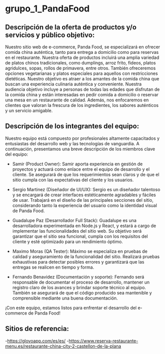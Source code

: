 
# grupo_1_PandaFood

## Descripción de la oferta de productos y/o servicios y público objetivo:
Nuestro sitio web de e-commerce, Panda Food, se especializará en ofrecer comida china auténtica, tanto para entrega a domicilio como para reservas en el restaurante. Nuestra oferta de productos incluirá una amplia variedad de platos chinos tradicionales, como dumplings, arroz frito, fideos, platos agridulces, sopas, rollos de primavera, entre otros. También ofreceremos opciones vegetarianas y platos especiales para aquellos con restricciones dietéticas.
Nuestro objetivo es atraer a los amantes de la comida china que buscan una experiencia culinaria auténtica y conveniente. Nuestra audiencia objetivo incluye a personas de todas las edades que disfrutan de la comida china y están interesadas en pedir comida a domicilio o reservar una mesa en un restaurante de calidad. Además, nos enfocaremos en clientes que valoran la frescura de los ingredientes, los sabores auténticos y un servicio amigable.
## Descripción de los integrantes del equipo:
Nuestro equipo está compuesto por profesionales altamente capacitados y entusiastas del desarrollo web y las tecnologías de vanguardia. 
A continuación, presentamos una breve descripción de los miembros clave del equipo:


-  Samir (Product Owner): Samir aporta experiencia en gestión de proyectos y actuará como enlace entre el equipo de desarrollo y el cliente. Se asegurará de que los requerimientos sean claros y de que el sitio cumpla con las expectativas del cliente y los usuarios.

-  Sergio Martinez (Diseñador de UI/UX): Sergio es un diseñador talentoso y se encargará de crear interfaces estéticamente agradables y fáciles de usar. Trabajará en el diseño de las principales secciones del sitio, considerando tanto la experiencia del usuario como la identidad visual de Panda Food.

-  Guadalupe Paz (Desarrollador Full Stack): Guadalupe es una desarrolladora experimentada en Node.js y React, y estará a cargo de implementar las funcionalidades del sitio web. Su objetivo será garantizar que el sitio sea funcional, cumpla con los requisitos del cliente y esté optimizado para un rendimiento óptimo.

-  Maximo Moras (QA Tester): Máximo se especializa en pruebas de calidad y aseguramiento de la funcionalidad del sitio. Realizará pruebas exhaustivas para detectar posibles errores y garantizará que las entregas se realicen en tiempo y forma.

-  Fernando Benavidez (Documentación y soporte): Fernando será responsable de documentar el proceso de desarrollo, mantener un registro claro de los avances y brindar soporte técnico al equipo. También se asegurará de que el código producido sea mantenible y comprensible mediante una buena documentación.

¡Con este equipo, estamos listos para enfrentar el desarrollo del e-commerce de Panda Food!

## Sitios de referencia:
-https://glovoapp.com/es/es/
-https://www.reserva-restaurante-menu.es/restaurante-china-city-2-castellon-de-la-plana 
